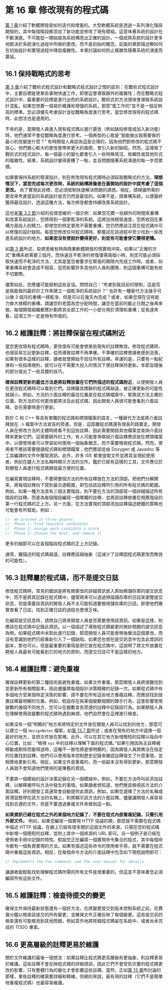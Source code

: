 # 第 16 章 修改現有的程式碼

[第 1 章](ch01.md)介紹了軟體開發是如何迭代和增量的。大型軟體系統是透過一系列演化階段開發的，其中每個階段都添加了新功能並修改了現有模組。這意味著系統的設計在不斷演進。不可能從一開始就為系統構思出正確的設計。一個成熟系統的設計更多地取決於系統演化過程中所做的更改，而不是初始的概念。前面的章節描述瞭如何在初始設計和實現過程中降低複雜性。本章討論如何防止複雜性隨著系統的演進而蔓延。

## 16.1 保持戰略式的思考

[第 3 章](ch03.md)介紹了戰術式程式設計和戰略式程式設計之間的區別：在戰術式程式設計中，主要目標是使某些事物快速工作，即使這會導致額外的複雜性；而在戰略式程式設計中，最重要的目標是進行出色的系統設計。戰術式的方法很快會導致系統設計混亂。如果您想要一個易於維護和增強的系統，那麼“能工作的”並不是一個足夠高的標準。您必須優先考慮設計並從戰略角度進行思考。當您修改現有的程式碼時，此想法也是適用的。

不幸的是，當開發人員進入現有程式碼以進行更改（例如缺陷修復或加入新功能）時，他們通常不會從戰略角度進行思考。一個典型的心態是“我能做出我需要做的最小的改變是什麼？” 有時開發人員認為這是合理的，因為他們對修改的程式碼不放心。他們擔心較大的更改會帶來更大的風險，會引入新的缺陷。然而，這導致了戰術式的程式設計。每一個最小的變化都會引入一些特殊情況、依賴性或其他形式的複雜性。結果，系統設計變得更糟了一點，並且問題隨著系統演進的每一步而累積。

如果要保持系統的簡潔設計，則在修改現有程式碼時必須採取戰略式的方法。**理想情況下，當您完成每次更改時，系統的結構將像是在最開始的設計中就考慮了這個更改。** 為了實現此目標，您必須抵制快速解決問題的誘惑。相反，請根據所需的更改來考慮當前的系統設計是否仍然是最佳的。如果不是，請重構系統，以便最終獲得最佳設計。透過這種方法，每次修改都會持續改善系統設計。

這也是[第 3.2 節](ch03.md)介紹的投資思維的一個示例：如果您花費一些額外的時間來重構和改善系統設計，您將得到一個更乾淨的系統。這將加快開發速度，您將收回在重構方面投入的精力。即使您的特定更改不需要重構，您仍然應該注意在程式碼中可以修復的設計缺陷。每當您修改任何程式碼時，都嘗試在該過程中至少找到一些改進系統設計的地方。**如果您沒有使設計變得更好，則您有可能會使它變得更糟。**

如[第 3 章](ch03.md)所述，投資思維有時與商業軟體開發的現實相沖突。如果以“正確的方式”重構系統需要三個月，而快速且不乾淨的修復僅需兩個小時，則您可能必須採取快速而不乾淨的方法，尤其是當您被要求在緊張的期限內完成工作時。或者，如果重構系統會造成不相容，從而影響許多其他的人員和團隊，則這個重構可能有些不切實際。

儘管如此，您應儘可能抵制這些妥協。問問自己：“考慮到我目前的限制，這是否是我能做的最好的工作來建立一個乾淨的系統設計？” 也許有一種替代方法幾乎可以像 3 個月的重構一樣乾淨，但是可以在幾天內完成？或者，如果您現在沒有能力做大規模的重構，請讓您的老闆為您分配時間，讓您在當前的截止日期之後再來做。每個開發組織都應計劃將其全部工作的一小部分用於清理和重構；從長遠來看，這項工作一定是物有所值的。

## 16.2 維護註釋：將註釋保留在程式碼附近

當您更改現有程式碼時，更改很有可能會使某些現有的註釋無效。修改程式碼時，也很容易忘記更新註釋，從而導致註釋不再準確。不準確的註釋使讀者感到沮喪，如果有很多這樣的註釋，讀者就會開始不信任所有註釋。幸運的是，只要有一點紀律和一些指導規則，就可以在不需要大投入的情況下使註釋保持更新。本節及隨後的部分提出了一些具體的技巧。

**確保註釋更新的最佳方法是將註釋放置在它們所描述的程式碼附近**，以便開發人員在更改程式碼時可以看到它們。註釋離其關聯的程式碼越遠，被正確更新的可能性就越小。例如，方法的介面註釋的最佳位置是在程式碼檔案中，緊靠該方法主體的位置。對方法的任何更改都將涉及此程式碼，因此開發人員很可能會看到介面註釋，並在需要時進行更新。

對於 C 和 C++ 等具有單獨的程式碼和標頭檔案的語言，一種替代方法是將介面註釋放在 `.h` 檔案中方法宣告的旁邊。但是，這距離程式碼還有很長的路要走。開發人員在修改方法的主體時將看不到這些註釋，因此需要開啟其他檔案並查詢介面註釋來更新它們，這需要額外的工作。有人可能會爭辯說介面註釋應該放在標頭檔案中，以便使用者可以學習如何使用一個抽象概念，而不需要檢視程式碼。然而，使用者不應該需要閱讀程式碼和標頭檔案；他們應該從由 Doxygen 或 Javadoc 等工具編譯的文件中獲取資訊。此外，許多 IDE 都會提取文件並將其呈現給使用者，例如在鍵入方法名稱時顯示方法的文件。鑑於已經有這樣的工具，文件應位於對開發人員進行程式碼開發最方便的位置。

在編寫實現註釋時，不要將整個方法的所有註釋放在方法的頂部。把他們分解開來，將每個註釋向下寫到最合適範圍，即包括該註釋所引用的所有程式碼的範圍。例如，如果一種方法具有三個主要階段，則不要在方法的頂部寫一個詳細描述所有階段的註釋。而是為每個階段編寫一個單獨的註釋，並將該註釋放置在相應階段的第一行程式碼的正上方。另一方面，在方法實現的頂部添加註釋描述總體的策略也可能會有所幫助，例如：

```java
//  We proceed in three phases:
//  Phase 1: Find feasible candidates
//  Phase 2: Assign each candidate a score
//  Phase 3: Choose the best, and remove it
```

更多的細節可以在各個階段程式碼的正上方記錄。

通常，離描述的程式碼越遠，註釋應該越抽象（這減少了註釋因程式碼更改而無效的可能性）。

## 16.3 註釋屬於程式碼，而不是提交日誌

修改程式碼時，常見的錯誤是將有關更改的詳細資訊放入原始碼儲存庫的提交訊息中，而不是將其記錄在程式碼中。儘管將來可以透過掃描儲存庫的日誌來瀏覽提交訊息，但是需要該資訊的開發人員不太可能知道要檢視儲存庫的日誌。即使他們確實查看了日誌，找到正確日誌的過程也會很乏味。

在編寫提交訊息時，請問自己將來開發人員是否需要使用該資訊。如果是這樣，則應該在程式碼中記錄此資訊。以一個描述了導致程式碼變更的微妙問題的提交訊息為例，如果程式碼中未對此進行記錄，那麼開發人員可能會稍後撤消這個更改，而沒有意識到他們已經重新引入了一個缺陷。如果您也想在提交訊息中包含此資訊的副本，那也可以，但是最重要的事情是把它放在程式碼中。這說明了將文件放置在開發人員最有可能看到它的地方的原則，而提交日誌可不是這樣的地方。

## 16.4 維護註釋：避免重複

確保註釋更新的第二種技術是避免重複。如果文件重複，那麼開發人員將很難找到並更新所有相關副本。因此儘量將每個設計決策精確的記錄一次。如果程式碼中有多個地方受某個特定決策的影響，請不要在所有這些地方重複註釋。而應該找到放置註釋最明顯的位置。例如，假設存在與某個變數相關的棘手行為，這會影響使用變數的幾個不同地方，您可以在變數宣告旁邊的註釋中記錄該行為。如果開發人員在理解使用該變數的程式碼時遇到麻煩，他們自然會在這裡進行檢查。

如果沒有一個“明顯的”地方來將特定的文件放在開發人員可以找到的地方，那麼可以建立一個 `designNotes` 檔案，如[第 13.7 節](ch13.md)所述；或者在現有的地方中選擇一個最好的地方，並把文件放在那裡。此外，可以在其它地方新增簡短的註釋以指向中心位置，比如：“檢視 `xyz` 中的註釋以理解下面的程式碼。”如果引用因為主註釋被移動或刪除而變得過時，這種不一致性將是很明顯的，因為開發人員將無法在指定的位置找到註釋，他們可以使用版本控制歷史記錄來確認註釋發生了什麼事情，並相應地更新引用。相反，如果文件是重複的，而一些副本沒有得到更新，那麼開發人員就不會知道他們使用的是陳舊的資訊。

不要將一個模組的設計決策記錄在另一個模組中。例如，不要在方法呼叫前添加註釋，以解釋被呼叫方法中發生的事情。如果讀者想知道，他們應該檢視該方法的介面註釋。好的開發工具通常會自動提供此資訊，例如，如果您選擇了方法的名稱或將滑鼠懸停在該方法的名稱上，則將顯示該方法的介面註釋。儘量讓開發人員容易找到合適的文件，但是不要透過重複文件來做到這一點。

**如果資訊已經在程式之外的某個地方記錄了，不要在程式內部重複記錄，只需引用外部文件。** 例如，如果您編寫一個實現 HTTP 協議的類，那麼就不需要在程式碼中描述 HTTP 協議。在網上已經有很多關於這個文件的來源，只需在您的程式碼中新增一個簡短的註釋，並附上其中一個來源的 URL 即可。另一個例子是已經在使用者手冊中記錄的特性。假設您正在編寫一個實現命令集合的程式，其中每個命令都有一個負責實現的方法。如果有描述這些命令的使用者手冊，就不需要在程式碼中重複這些資訊。相反，在每個命令方法的介面註釋中包含如下簡短說明即可：

```java
// Implements the Foo command; see the user manual for details.
```

讓讀者能輕鬆找到理解程式碼所需的所有文件是很重要的，但這並不意味著您必須編寫所有這些文件。

## 16.5 維護註釋：檢查待提交的變更

確保文件保持最新狀態還有一個好方法，在將變更提交到版本控制系統之前，花費幾分鐘以檢查該提交的所有變更，並確保文件正確反映了每個變更。這些提交前的檢查還有可能檢測到其他問題，例如意外地將除錯程式碼留在系統中，或者尚未完成的 TODO 專案。

## 16.6 更高層級的註釋更易於維護

關於文件維護的最後一個想法：如果註釋比程式碼更高層級和更抽象，則註釋更易於維護。這些註釋不會反映程式碼的詳細資訊，因此它們不會受到次要的程式碼更改的影響，只有整體行為的變化才會影響這些註釋。當然，正如[第 13 章](ch13.md)所討論的那樣，某些註釋的確需要詳細和精確。但總的來說，最有用的註釋（它們不是簡單地重複程式碼）也最容易維護。